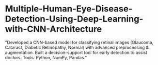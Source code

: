 # Multiple-Human-Eye-Disease-Detection-Using-Deep-Learning-with-CNN-Architecture
"Developed a CNN-based model for classifying retinal images (Glaucoma, Cataract, Diabetic Retinopathy, Normal) with advanced preprocessing &amp; augmentation. Built a decision-support tool for early detection to assist doctors. Tools: Python, NumPy, Pandas."
